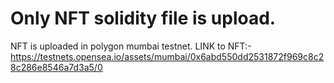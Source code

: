 # Only NFT solidity file is upload.
NFT is uploaded in polygon mumbai testnet.
LINK to NFT:- https://testnets.opensea.io/assets/mumbai/0x6abd550dd2531872f969c8c28c286e8546a7d3a5/0
